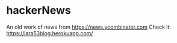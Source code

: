 # hackerNews

An old work of news from https://news.ycombinator.com
Check it: https://lara53blog.herokuapp.com/
